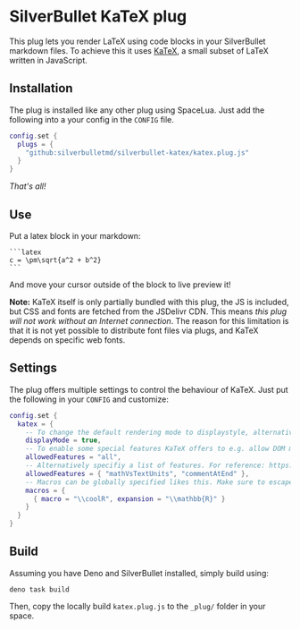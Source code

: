 
# SilverBullet KaTeX plug

This plug lets you render LaTeX using code blocks in your SilverBullet markdown files. To achieve this it uses [KaTeX](https://katex.org/), a small subset of LaTeX written in JavaScript.

## Installation

The plug is installed like any other plug using SpaceLua. Just add the following into a your config in the `CONFIG` file.
```lua
config.set {
  plugs = {
    "github:silverbulletmd/silverbullet-katex/katex.plug.js"
  }
}
```

*That's all!*

## Use

Put a latex block in your markdown:

    ```latex
    c = \pm\sqrt{a^2 + b^2}
    ```

And move your cursor outside of the block to live preview it!

**Note:** KaTeX itself is only partially bundled with this plug, the JS is included, but CSS and fonts are fetched from the JSDelivr CDN. This means _this plug will not work without an Internet connection_. The reason for this limitation is that it is not yet possible to distribute font files via plugs, and KaTeX depends on specific web fonts.

## Settings
The plug offers multiple settings to control the behaviour of KaTeX. Just put the following in your `CONFIG` and customize:
```lua
config.set {
  katex = {
    -- To change the default rendering mode to displaystyle, alternatively use `\displaystyle` in the block
    displayMode = true,
    -- To enable some special features KaTeX offers to e.g. allow DOM manipulation
    allowedFeatures = "all",
    -- Alternatively specifiy a list of features. For reference: https://katex.org/docs/options
    allowedFeatures = { "mathVsTextUnits", "commentAtEnd" },
    -- Macros can be globally specified likes this. Make sure to escape the backslash
    macros = {
      { macro = "\\coolR", expansion = "\\mathbb{R}" }
    }
  }
}
```

## Build
Assuming you have Deno and SilverBullet installed, simply build using:

```shell
deno task build
```

Then, copy the locally build `katex.plug.js` to the `_plug/` folder in your space.
